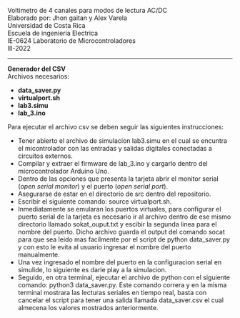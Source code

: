 Voltimetro de 4 canales para modos de lectura AC/DC\
Elaborado por: Jhon gaitan y Alex Varela\
Universidad de Costa Rica\
Escuela de ingenieria Electrica\
 IE-0624 Laboratorio de Microcontroladores\
III-2022

---
__Generador del CSV__\
Archivos necesarios:


- __data_saver.py__
- __virtualport.sh__
- __lab3.simu__
- __lab_3.ino__

Para ejecutar el archivo csv se deben seguir las siguientes instrucciones:
- Tener abierto el archivo de simulacion  lab3.simu en el cual se encuntra el micontrolador con las entradas y salidas digitales conectadas a circuitos externos.
- Compilar y extraer el firmware de lab_3.ino y cargarlo dentro del microcontrolador Arduino Uno.
- Dentro de las opciones que presenta la tarjeta abrir el monitor serial (_open serial monitor_) y el puerto (_open serial port_).
- Asegurarse de estar en el directorio de src dentro del repositorio.
- Escribir el siguiente comando: source virtualport.sh.
- Inmediatamente se emularan los puertos virtuales, para configurar el puerto serial de la tarjeta es necesario ir al archivo dentro de ese mismo directorio llamado sokat_ouput.txt y escibir la segunda linea para el nombre del puerto. Dicho archivo guarda el output del comando socat para que sea leido mas facilmente por el script de python data_saver.py y con esto le evita al usuario ingresar el nombre del puerto manualmente.
- Una vez ingresado el nombre del puerto en la configuracion serial en simulide, lo siguiente es darle play a la simulacion.
- Seguido, en otra terminal, ejecutar el archivo de python con el siguiente comando: python3 data_saver.py. Este comando correra y en la misma terminal mostrara las lecturas seriales en tiempo real, basta con cancelar el script para tener una salida llamada data_saver.csv el cual almecena los valores mostrados anteriormente.